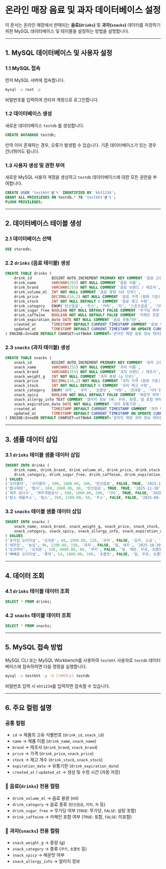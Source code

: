 # 온라인 매장 음료 및 과자 데이터베이스 설정

이 문서는 온라인 매장에서 판매되는 **음료(`drinks`)** 및 **과자(`snacks`)** 데이터를 저장하기 위한 MySQL 데이터베이스 및 테이블을 설정하는 방법을 설명합니다.

---

## 1. MySQL 데이터베이스 및 사용자 설정

### 1.1 MySQL 접속
먼저 MySQL 서버에 접속합니다.

```sh
mysql -u root -p
```
비밀번호를 입력하여 관리자 계정으로 로그인합니다.

### 1.2 데이터베이스 생성
새로운 데이터베이스 `testdb` 를 생성합니다.

```sql
CREATE DATABASE testdb;
```
만약 이미 존재하는 경우, 오류가 발생할 수 있습니다. 기존 데이터베이스가 있는 경우 건너뛰어도 됩니다.

### 1.3 사용자 생성 및 권한 부여
새로운 MySQL 사용자 계정을 생성하고 `testdb` 데이터베이스에 대한 모든 권한을 부여합니다.

```sql
CREATE USER 'testkht'@'%' IDENTIFIED BY 'kht1234';
GRANT ALL PRIVILEGES ON testdb.* TO 'testkht'@'%';
FLUSH PRIVILEGES;
```

---

## 2. 데이터베이스 테이블 생성

### 2.1 데이터베이스 선택
```sql
USE storedb;
```

### 2.2 `drinks` (음료 테이블) 생성
```sql
CREATE TABLE drinks (
    drink_id         BIGINT AUTO_INCREMENT PRIMARY KEY COMMENT '음료 고유 ID',
    drink_name       VARCHAR(255) NOT NULL COMMENT '음료 이름',
    drink_brand      VARCHAR(255) NOT NULL COMMENT '음료 브랜드 / 제조사',
    drink_volume_ml  INT NOT NULL COMMENT '음료 용량 (ml 단위)',
    drink_price      DECIMAL(10,2) NOT NULL COMMENT '음료 가격 (원화 기준)',
    drink_stock      INT NOT NULL DEFAULT 0 COMMENT '음료 재고 수량',
    drink_category   ENUM('탄산음료', '주스', '커피', '차', '스포츠음료', '기타') NOT NULL COMMENT '음료 카테고리',
    drink_sugar_free BOOLEAN NOT NULL DEFAULT FALSE COMMENT '무가당 여부 (TRUE: 무가당, FALSE: 일반)',
    drink_caffeine   BOOLEAN NOT NULL DEFAULT FALSE COMMENT '카페인 포함 여부',
    drink_expiration_date DATE NOT NULL COMMENT '음료 유통기한',
    created_at       TIMESTAMP DEFAULT CURRENT_TIMESTAMP COMMENT '음료 데이터 생성일',
    updated_at       TIMESTAMP DEFAULT CURRENT_TIMESTAMP ON UPDATE CURRENT_TIMESTAMP COMMENT '음료 데이터 수정일'
) ENGINE=InnoDB DEFAULT CHARSET=utf8mb4 COMMENT='온라인 매장 음료 정보 테이블';
```

### 2.3 `snacks` (과자 테이블) 생성
```sql
CREATE TABLE snacks (
    snack_id         BIGINT AUTO_INCREMENT PRIMARY KEY COMMENT '과자 고유 ID',
    snack_name       VARCHAR(255) NOT NULL COMMENT '과자 이름',
    snack_brand      VARCHAR(255) NOT NULL COMMENT '과자 브랜드 / 제조사',
    snack_weight_g   INT NOT NULL COMMENT '과자 중량 (g 단위)',
    snack_price      DECIMAL(10,2) NOT NULL COMMENT '과자 가격 (원화 기준)',
    snack_stock      INT NOT NULL DEFAULT 0 COMMENT '과자 재고 수량',
    snack_category   ENUM('과자', '쿠키', '초콜릿', '사탕', '견과류', '기타') NOT NULL COMMENT '과자 카테고리',
    snack_spicy      BOOLEAN NOT NULL DEFAULT FALSE COMMENT '매운맛 여부',
    snack_allergy_info TEXT COMMENT '알러지 정보 (예: 우유, 땅콩, 밀 포함 여부 기재)',
    snack_expiration_date DATE NOT NULL COMMENT '과자 유통기한',
    created_at       TIMESTAMP DEFAULT CURRENT_TIMESTAMP COMMENT '과자 데이터 생성일',
    updated_at       TIMESTAMP DEFAULT CURRENT_TIMESTAMP ON UPDATE CURRENT_TIMESTAMP COMMENT '과자 데이터 수정일'
) ENGINE=InnoDB DEFAULT CHARSET=utf8mb4 COMMENT='온라인 매장 과자 정보 테이블';
```

---

## 3. 샘플 데이터 삽입

### 3.1 `drinks` 테이블 샘플 데이터 삽입
```sql
INSERT INTO drinks (
    drink_name, drink_brand, drink_volume_ml, drink_price, drink_stock, 
    drink_category, drink_sugar_free, drink_caffeine, drink_expiration_date
) VALUES
('코카콜라', '코카콜라', 500, 1800.00, 100, '탄산음료', FALSE, TRUE, '2025-12-31'),
('펩시제로', '펩시', 500, 2000.00, 80, '탄산음료', TRUE, TRUE, '2025-11-30'),
('제주 삼다수', '제주개발공사', 500, 1000.00, 200, '기타', TRUE, FALSE, '2026-06-01'),
('탐스 애플주스', '탐스', 350, 2200.00, 50, '주스', FALSE, FALSE, '2025-08-20');
```

### 3.2 `snacks` 테이블 샘플 데이터 삽입
```sql
INSERT INTO snacks (
    snack_name, snack_brand, snack_weight_g, snack_price, snack_stock, 
    snack_category, snack_spicy, snack_allergy_info, snack_expiration_date
) VALUES
('포카칩 오리지널', '오리온', 66, 1500.00, 120, '과자', FALSE, '감자, 소금', '2025-11-25'),
('새우깡', '농심', 90, 1200.00, 150, '과자', FALSE, '밀, 새우', '2025-10-30'),
('초코파이', '오리온', 336, 4800.00, 80, '쿠키', FALSE, '밀, 계란, 우유, 초콜릿', '2025-09-15'),
('빼빼로 오리지널', '롯데', 54, 1800.00, 100, '초콜릿', FALSE, '밀, 우유, 초콜릿', '2025-08-22');
```

---

## 4. 데이터 조회

### 4.1 `drinks` 테이블 데이터 조회
```sql
SELECT * FROM drinks;
```

### 4.2 `snacks` 테이블 데이터 조회
```sql
SELECT * FROM snacks;
```

---

## 5. MySQL 접속 방법
MySQL CLI 또는 MySQL Workbench를 사용하여 `testkht` 사용자로 `testdb` 데이터베이스에 접속하려면 다음 명령을 실행합니다.
```sh
mysql -u testkht -p -h [서버주소] testdb
```

비밀번호 입력 시 `kht1234`를 입력하면 접속할 수 있습니다.

---

## 6. 주요 컬럼 설명

### **공통 컬럼**
- `id` → 제품의 고유 식별번호 (`drink_id`, `snack_id`)
- `name` → 제품 이름 (`drink_name`, `snack_name`)
- `brand` → 제조사 (`drink_brand`, `snack_brand`)
- `price` → 가격 (`drink_price`, `snack_price`)
- `stock` → 재고 개수 (`drink_stock`, `snack_stock`)
- `expiration_date` → 유통기한 (`drink_expiration_date`)
- `created_at` / `updated_at` → 생성 및 수정 시간 (자동 저장)

### 🥤 **음료(`drinks`) 전용 컬럼**
- `drink_volume_ml` → 음료 용량 (ml)
- `drink_category` → 음료 종류 (`탄산음료`, `커피`, `차` 등)
- `drink_sugar_free` → 무가당 여부 (`TRUE`: 무가당, `FALSE`: 설탕 포함)
- `drink_caffeine` → 카페인 포함 여부 (`TRUE`: 포함, `FALSE`: 미포함)

### 🍪 **과자(`snacks`) 전용 컬럼**
- `snack_weight_g` → 중량 (g)
- `snack_category` → 종류 (`쿠키`, `초콜릿` 등)
- `snack_spicy` → 매운맛 여부
- `snack_allergy_info` → 알러지 정보
